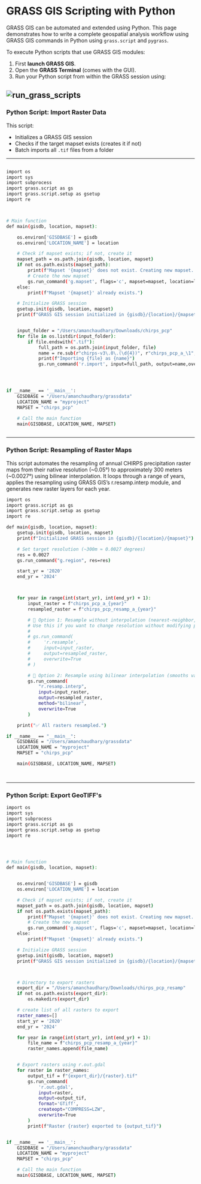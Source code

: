 # GRASS GIS Scripting with Python

GRASS GIS can be automated and extended using Python. This page demonstrates how to write a complete geospatial analysis workflow using GRASS GIS commands in Python using `grass.script` and `pygrass`.


To execute Python scripts that use GRASS GIS modules:

1. First **launch GRASS GIS**.
2. Open the **GRASS Terminal** (comes with the GUI).
3. Run your Python script from within the GRASS session using:

![run_grass_scripts](../assets/images/run_grass_scripts.png)
---

### Python Script: Import Raster Data

This script:
- Initializes a GRASS GIS session
- Checks if the target mapset exists (creates it if not)
- Batch imports all `.tif` files from a folder

---

```bash

import os
import sys
import subprocess
import grass.script as gs
import grass.script.setup as gsetup
import re



# Main function
def main(gisdb, location, mapset): 

    os.environ['GISDBASE'] = gisdb
    os.environ['LOCATION_NAME'] = location

    # Check if mapset exists; if not, create it
    mapset_path = os.path.join(gisdb, location, mapset)
    if not os.path.exists(mapset_path):
        print(f"Mapset '{mapset}' does not exist. Creating new mapset...")
        # Create the new mapset
        gs.run_command('g.mapset', flags='c', mapset=mapset, location=location, dbase=GISDBASE)
    else:
        print(f"Mapset '{mapset}' already exists.")

    # Initialize GRASS session
    gsetup.init(gisdb, location, mapset)
    print(f"GRASS GIS session initialized in {gisdb}/{location}/{mapset}")


    input_folder = "/Users/amanchaudhary/Downloads/chirps_pcp"
    for file in os.listdir(input_folder):
        if file.endswith(".tif"):
            full_path = os.path.join(input_folder, file)
            name = re.sub(r"chirps-v3\.0\.(\d{4})", r"chirps_pcp_a_\1", os.path.splitext(file)[0])
            print(f"Importing {file} as {name}")
            gs.run_command('r.import', input=full_path, output=name,overwrite=True)




if __name__ == '__main__':
    GISDBASE = "/Users/amanchaudhary/grassdata"
    LOCATION_NAME = "myproject"
    MAPSET = "chirps_pcp"                  

    # Call the main function
    main(GISDBASE, LOCATION_NAME, MAPSET)



```





---

### Python Script: Resampling of Raster Maps

This script automates the resampling of annual CHIRPS precipitation raster maps from their native resolution (~0.05°) to approximately 300 meters (~0.0027°) using bilinear interpolation. It loops through a range of years, applies the resampling using GRASS GIS’s r.resamp.interp module, and generates new raster layers for each year.

```bash
import os
import grass.script as gs
import grass.script.setup as gsetup
import re

def main(gisdb, location, mapset):
    gsetup.init(gisdb, location, mapset)
    print(f"Initialized GRASS session in {gisdb}/{location}/{mapset}")

    # Set target resolution (~300m ≈ 0.0027 degrees)
    res = 0.0027
    gs.run_command("g.region", res=res)

    start_yr = '2020'
    end_yr = '2024'



    for year in range(int(start_yr), int(end_yr) + 1):
        input_raster = f"chirps_pcp_a_{year}"
        resampled_raster = f"chirps_pcp_resamp_a_{year}"

        # 🔀 Option 1: Resample without interpolation (nearest-neighbor, preserves values exactly)
        # Use this if you want to change resolution without modifying pixel values
        #
        # gs.run_command(
        #     'r.resample',
        #     input=input_raster,
        #     output=resampled_raster,
        #     overwrite=True
        # )

        # 🔁 Option 2: Resample using bilinear interpolation (smooths values between pixels)
        gs.run_command(
            "r.resamp.interp",
            input=input_raster,
            output=resampled_raster,
            method="bilinear",
            overwrite=True
        )

    print("✅ All rasters resampled.")

if __name__ == "__main__":
    GISDBASE = "/Users/amanchaudhary/grassdata"
    LOCATION_NAME = "myproject"
    MAPSET = "chirps_pcp"

    main(GISDBASE, LOCATION_NAME, MAPSET)




```



---



### Python Script: Export GeoTIFF's

```bash
import os
import sys
import subprocess
import grass.script as gs
import grass.script.setup as gsetup
import re




# Main function
def main(gisdb, location, mapset): 


    os.environ['GISDBASE'] = gisdb
    os.environ['LOCATION_NAME'] = location

    # Check if mapset exists; if not, create it
    mapset_path = os.path.join(gisdb, location, mapset)
    if not os.path.exists(mapset_path):
        print(f"Mapset '{mapset}' does not exist. Creating new mapset...")
        # Create the new mapset
        gs.run_command('g.mapset', flags='c', mapset=mapset, location=location, dbase=GISDBASE)
    else:
        print(f"Mapset '{mapset}' already exists.")

    # Initialize GRASS session
    gsetup.init(gisdb, location, mapset)
    print(f"GRASS GIS session initialized in {gisdb}/{location}/{mapset}")



    # Directory to export rasters
    export_dir = "/Users/amanchaudhary/Downloads/chirps_pcp_resamp"
    if not os.path.exists(export_dir):
        os.makedirs(export_dir)

    # create list of all rasters to export
    raster_names=[]
    start_yr = '2020'
    end_yr = '2024'

    for year in range(int(start_yr), int(end_yr) + 1):
        file_name = f"chirps_pcp_resamp_a_{year}"
        raster_names.append(file_name)


    # Export rasters using r.out.gdal
    for raster in raster_names:
        output_tif = f"{export_dir}/{raster}.tif"
        gs.run_command(
            'r.out.gdal',
            input=raster,
            output=output_tif,
            format='GTiff',
            createopt="COMPRESS=LZW",
            overwrite=True
        )
        print(f"Raster {raster} exported to {output_tif}")


if __name__ == '__main__':
    GISDBASE = "/Users/amanchaudhary/grassdata"
    LOCATION_NAME = "myproject"
    MAPSET = "chirps_pcp"            

    # Call the main function
    main(GISDBASE, LOCATION_NAME, MAPSET)


```



